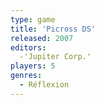 ```yaml
---
type: game
title: 'Picross DS'
released: 2007
editors: 
  -'Jupiter Corp.'
players: 5
genres:
  - Réflexion
---
```

